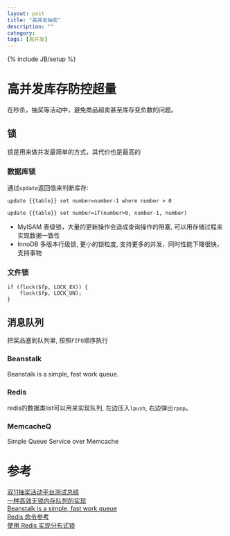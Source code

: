 ```yaml
---
layout: post
title: "高并发抽奖"
description: ""
category: 
tags: [高并发]
---
```

{% include JB/setup %}


# 高并发库存防控超量
在秒杀，抽奖等活动中，避免商品超卖甚至库存变负数的问题。

## 锁
锁是用来做并发最简单的方式，其代价也是最高的

### 数据库锁
通过`update`返回值来判断库存:

`update {{table}} set number=number-1 where number > 0`

`update {{table}} set number=if(number>0, number-1, number)`


* MyISAM 表级锁，大量的更新操作会造成查询操作的阻塞, 可以用存储过程来实现数据一致性
* InnoDB 多版本行级锁, 更小的锁粒度, 支持更多的并发，同时性能下降很快，支持事物

### 文件锁

    if (flock($fp, LOCK_EX)) {
	    flock($fp, LOCK_UN);
    }

## 消息队列
把奖品塞到队列里, 按照`FIFO`顺序执行

### Beanstalk
Beanstalk is a simple, fast work queue.

### Redis
redis的数据类list可以用来实现队列, 左边压入`lpush`, 右边弹出`rpop`。

### MemcacheQ 
Simple Queue Service over Memcache

# 参考
[双11抽奖活动平台测试总结](http://www.taobaotest.com/blogs/2338)  
[一种高效无锁内存队列的实现](http://www.searchtb.com/2012/10/introduction_to_disruptor.html)  
[Beanstalk  is a simple, fast work queue](http://kr.github.io/beanstalkd/)  
[Redis 命令参考](http://redis.readthedocs.org/en/latest/index.html)  
[使用 Redis 实现分布式锁](http://www.oschina.net/translate/redis-distlock)  

